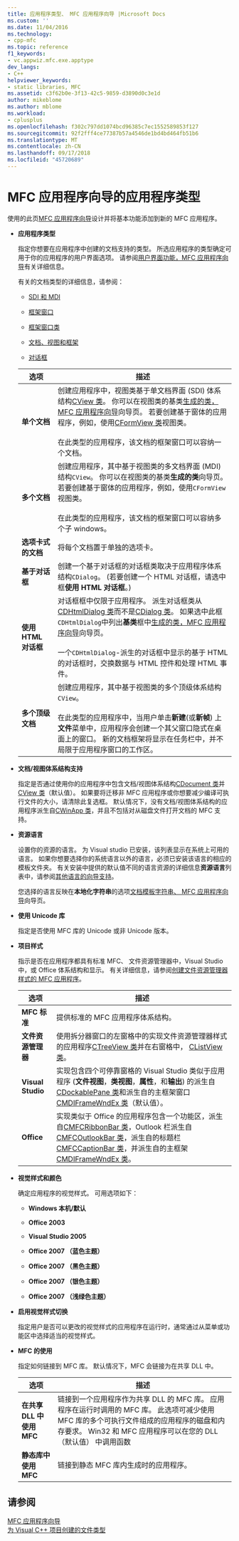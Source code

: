 ```yaml
---
title: 应用程序类型、 MFC 应用程序向导 |Microsoft Docs
ms.custom: ''
ms.date: 11/04/2016
ms.technology:
- cpp-mfc
ms.topic: reference
f1_keywords:
- vc.appwiz.mfc.exe.apptype
dev_langs:
- C++
helpviewer_keywords:
- static libraries, MFC
ms.assetid: c3f62b0e-3f13-42c5-9859-d3890d0c3e1d
author: mikeblome
ms.author: mblome
ms.workload:
- cplusplus
ms.openlocfilehash: f302c797dd1074bcd96385c7ec1552589853f127
ms.sourcegitcommit: 92f2fff4ce77387b57a4546de1bd4bd464fb51b6
ms.translationtype: MT
ms.contentlocale: zh-CN
ms.lasthandoff: 09/17/2018
ms.locfileid: "45720689"
---
```

# <a name="application-type-mfc-application-wizard"></a>MFC 应用程序向导的应用程序类型
使用的此页[MFC 应用程序向导](../../mfc/reference/mfc-application-wizard.md)设计并将基本功能添加到新的 MFC 应用程序。  
  
- **应用程序类型**

   指定你想要在应用程序中创建的文档支持的类型。 所选应用程序的类型确定可用于你的应用程序的用户界面选项。 请参阅[用户界面功能，MFC 应用程序向导](../../mfc/reference/user-interface-features-mfc-application-wizard.md)有关详细信息。  
  
   有关的文档类型的详细信息，请参阅：  
  
   - [SDI 和 MDI](../../mfc/sdi-and-mdi.md)  
  
   - [框架窗口](../../mfc/frame-windows.md)  
  
   - [框架窗口类](../../mfc/frame-window-classes.md)  
  
   - [文档、视图和框架](../../mfc/documents-views-and-the-framework.md)  
  
   - [对话框](../../mfc/dialog-boxes.md)  
  
   |选项|描述|  
   |------------|-----------------|  
   |**单个文档**|创建应用程序中，视图类基于单文档界面 (SDI) 体系结构[CView 类](../../mfc/reference/cview-class.md)。 你可以在视图类的基类[生成的类，MFC 应用程序向导](../../mfc/reference/generated-classes-mfc-application-wizard.md)向导页。 若要创建基于窗体的应用程序，例如，使用[CFormView 类](../../mfc/reference/cformview-class.md)视图类。<br /><br /> 在此类型的应用程序，该文档的框架窗口可以容纳一个文档。|  
   |**多个文档**|创建应用程序，其中基于视图类的多文档界面 (MDI) 结构`CView`。 你可以在视图类的基类**生成的类**向导页。 若要创建基于窗体的应用程序，例如，使用`CFormView`视图类。<br /><br /> 在此类型的应用程序，该文档的框架窗口可以容纳多个子 windows。|  
   |**选项卡式的文档**|将每个文档置于单独的选项卡。|  
   |**基于对话框**|创建一个基于对话框的对话框类取决于应用程序体系结构`CDialog`。 (若要创建一个 HTML 对话框，请选中框**使用 HTML 对话框**。)|  
   |**使用 HTML 对话框**|对话框框中仅限于应用程序。 派生对话框类从[CDHtmlDialog 类](../../mfc/reference/cdhtmldialog-class.md)而不是[CDialog 类](../../mfc/reference/cdialog-class.md)。 如果选中此框`CDHtmlDialog`中列出**基类**框中[生成的类，MFC 应用程序向导](../../mfc/reference/generated-classes-mfc-application-wizard.md)向导页。<br /><br /> 一个`CDHtmlDialog`-派生的对话框中显示的基于 HTML 的对话框时，交换数据与 HTML 控件和处理 HTML 事件。|  
   |**多个顶级文档**|创建应用程序，其中基于视图类的多个顶级体系结构`CView`。<br /><br /> 在此类型的应用程序中，当用户单击**新建**(或**新帧**) 上**文件**菜单中，应用程序会创建一个其父窗口隐式在桌面上的窗口。 新的文档框架将显示在任务栏中，并不局限于应用程序窗口的工作区。|  
  
- **文档/视图体系结构支持**

   指定是否通过使用你的应用程序中包含文档/视图体系结构[CDocument 类](../../mfc/reference/cdocument-class.md)并[CView 类](../../mfc/reference/cview-class.md)（默认值）。 如果要将迁移非 MFC 应用程序或你想要减少编译可执行文件的大小，请清除此复选框。 默认情况下，没有文档/视图体系结构的应用程序派生自[CWinApp 类](../../mfc/reference/cwinapp-class.md)，并且不包括对从磁盘文件打开文档的 MFC 支持。  
  
- **资源语言**

   设置你的资源的语言。 为 Visual studio 已安装，该列表显示在系统上可用的语言。 如果你想要选择你的系统语言以外的语言，必须已安装该语言的相应的模板文件夹。 有关安装中提供的默认值不同的语言资源的详细信息**资源语言**列表中，请参阅[其他语言的向导支持](../../ide/wizard-support-for-other-languages.md)。  
  
   您选择的语言反映在**本地化字符串**的选项[文档模板字符串、 MFC 应用程序向导](../../mfc/reference/document-template-strings-mfc-application-wizard.md)向导页。  
  
- **使用 Unicode 库**

   指定是否使用 MFC 库的 Unicode 或非 Unicode 版本。  
  
- **项目样式**

   指示是否在应用程序都具有标准 MFC、 文件资源管理器中，Visual Studio 中，或 Office 体系结构和显示。 有关详细信息，请参阅[创建文件资源管理器样式的 MFC 应用程序](../../mfc/reference/creating-a-file-explorer-style-mfc-application.md)。  
  
   |选项|描述|  
   |------------|-----------------|  
   |**MFC 标准**|提供标准的 MFC 应用程序体系结构。|  
   |**文件资源管理器**|使用拆分器窗口的左窗格中的实现文件资源管理器样式的应用程序[CTreeView 类](../../mfc/reference/ctreeview-class.md)并在右窗格中， [CListView 类](../../mfc/reference/clistview-class.md)。|  
   |**Visual Studio**|实现包含四个可停靠窗格的 Visual Studio 类似于应用程序 (**文件视图**，**类视图**，**属性**，和**输出**) 的派生自[CDockablePane 类](../../mfc/reference/cdockablepane-class.md)和派生自的主框架窗口[CMDIFrameWndEx 类](../../mfc/reference/cmdiframewndex-class.md)（默认值）。|  
   |**Office**|实现类似于 Office 的应用程序包含一个功能区，派生自[CMFCRibbonBar 类](../../mfc/reference/cmfcribbonbar-class.md)，Outlook 栏派生自[CMFCOutlookBar 类](../../mfc/reference/cmfcoutlookbar-class.md)，派生自的标题栏[CMFCCaptionBar 类](../../mfc/reference/cmfccaptionbar-class.md)，并派生自的主框架[CMDIFrameWndEx 类](../../mfc/reference/cmdiframewndex-class.md)。|  
  
- **视觉样式和颜色**

   确定应用程序的视觉样式。 可用选项如下：  
  
   - **Windows 本机/默认**  
  
   - **Office 2003**  
  
   - **Visual Studio 2005**  
  
   - **Office 2007 （蓝色主题）**  
  
   - **Office 2007 （黑色主题）**  
  
   - **Office 2007 （银色主题）**  
  
   - **Office 2007 （浅绿色主题）**  
  
- **启用视觉样式切换**

   指定用户是否可以更改的视觉样式的应用程序在运行时，通常通过从菜单或功能区中选择适当的视觉样式。  
  
- **MFC 的使用**

   指定如何链接到 MFC 库。 默认情况下，MFC 会链接为在共享 DLL 中。  
  
   |选项|描述|  
   |------------|-----------------|  
   |**在共享 DLL 中使用 MFC**|链接到一个应用程序作为共享 DLL 的 MFC 库。 应用程序在运行时调用的 MFC 库。 此选项可减少使用 MFC 库的多个可执行文件组成的应用程序的磁盘和内存要求。 Win32 和 MFC 应用程序可以在您的 DLL （默认值） 中调用函数|  
   |**静态库中使用 MFC**|链接到静态 MFC 库内生成时的应用程序。|  
  
## <a name="see-also"></a>请参阅  
 [MFC 应用程序向导](../../mfc/reference/mfc-application-wizard.md)   
 [为 Visual C++ 项目创建的文件类型](../../ide/file-types-created-for-visual-cpp-projects.md)

